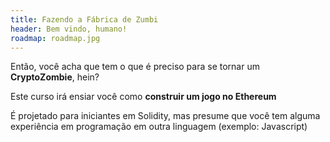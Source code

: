 ```yaml
---
title: Fazendo a Fábrica de Zumbi
header: Bem vindo, humano!
roadmap: roadmap.jpg
---
```


Então, você acha que tem o que é preciso para se tornar um **CryptoZombie**, hein?

Este curso irá ensiar você como **construir um jogo no Ethereum**

É projetado para iniciantes em Solidity, mas presume que você tem alguma experiência
em programação em outra linguagem (exemplo: Javascript)
